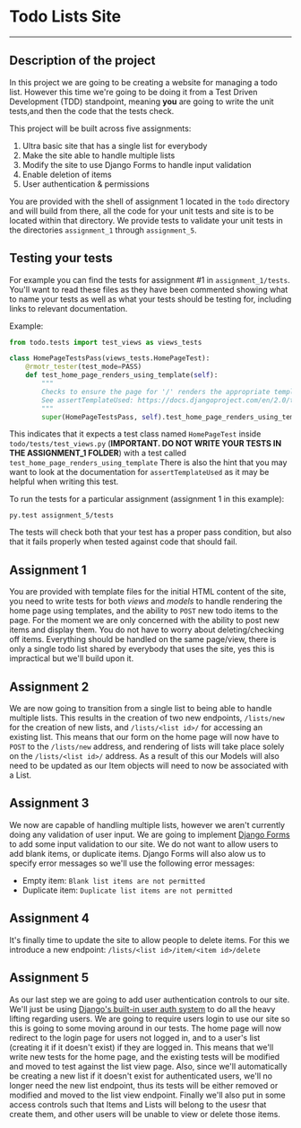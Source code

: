 # Todo Lists Site
---

## Description of the project

In this project we are going to be creating a website for managing a todo list. However this time we're going to be doing it from a Test Driven Development (TDD) standpoint, meaning **you** are going to write the unit tests,and then the code that the tests check.

This project will be built across five assignments:
1) Ultra basic site that has a single list for everybody
2) Make the site able to handle multiple lists
3) Modify the site to use Django Forms to handle input validation
4) Enable deletion of items
5) User authentication & permissions

You are provided with the shell of assignment 1 located in the `todo` directory and will build from there, all the code for your unit tests and site is to be located within that directory. We provide tests to validate your unit tests in the directories `assignment_1` through `assignment_5`.

## Testing your tests
For example you can find the tests for assignment #1 in `assignment_1/tests`. You'll want to read these files as they have been commented showing what to name your tests as well as what your tests should be testing for, including links to relevant documentation.

Example:

```python
from todo.tests import test_views as views_tests

class HomePageTestsPass(views_tests.HomePageTest):
    @rmotr_tester(test_mode=PASS)
    def test_home_page_renders_using_template(self):
        """
        Checks to ensure the page for '/' renders the appropriate template
        See assertTemplateUsed: https://docs.djangoproject.com/en/2.0/topics/testing/tools/#django.test.SimpleTestCase.assertTemplateUsed
        """
        super(HomePageTestsPass, self).test_home_page_renders_using_template()
```
This indicates that it expects a test class named `HomePageTest` inside `todo/tests/test_views.py` (**IMPORTANT. DO NOT WRITE YOUR TESTS IN THE ASSIGNMENT_1 FOLDER**) with a test called `test_home_page_renders_using_template`
There is also the hint that you may want to look at the documentation for `assertTemplateUsed` as it may be helpful when writing this test.

To run the tests for a particular assignment (assignment 1 in this example):
```
py.test assignment_5/tests
```
The tests will check both that your test has a proper pass condition, but also that it fails properly when tested against code that should fail.

## Assignment 1
You are provided with template files for the initial HTML content of the site, you need to write tests for both *views* and *models* to handle rendering the home page using templates, and the ability to `POST` new todo items to the page. For the moment we are only concerned with the ability to post new items and display them. You do not have to worry about deleting/checking off items. Everything should be handled on the same page/view, there is only a single todo list shared by everybody that uses the site, yes this is impractical but we'll build upon it.

## Assignment 2
We are now going to transition from a single list to being able to handle multiple lists. This results in the creation of two new endpoints, `/lists/new` for the creation of new lists, and `/lists/<list id>/` for accessing an existing list. This means that our form on the home page will now have to `POST` to the `/lists/new` address, and rendering of lists will take place solely on the `/lists/<list id>/` address. As a result of this our Models will also need to be updated as our Item objects will need to now be associated with a List.

## Assignment 3
We now are capable of handling multiple lists, however we aren't currently doing any validation of user input. We are going to implement [Django Forms](https://docs.djangoproject.com/en/2.0/ref/forms/api/#bound-and-unbound-forms) to add some input validation to our site. We do not want to allow users to add blank items, or duplicate items. Django Forms will also alow us to specify error messages so we'll use the following error messages:
- Empty item: `Blank list items are not permitted`
- Duplicate item: `Duplicate list items are not permitted`

## Assignment 4
It's finally time to update the site to allow people to delete items. For this we introduce a new endpoint: `/lists/<list id>/item/<item id>/delete`

## Assignment 5
As our last step we are going to add user authentication controls to our site. We'll just be using [Django's built-in user auth system](https://docs.djangoproject.com/en/2.0/topics/auth/) to do all the heavy lifting regarding users. We are going to require users login to use our site so this is going to some moving around in our tests. The home page will now redirect to the login page for users not logged in, and to a user's list (creating it if it doesn't exist) if they are logged in. This means that we'll write new tests for the home page, and the existing tests will be modified and moved to test against the list view page. Also, since we'll automatically be creating a new list if it doesn't exist for authenticated users, we'll no longer need the new list endpoint, thus its tests will be either removed or modified and moved to the list view endpoint. Finally we'll also put in some access controls such that Items and Lists will belong to the usesr that create them, and other users will be unable to view or delete those items.